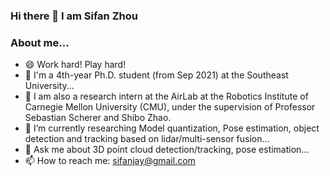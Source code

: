### Hi there 👋 I am Sifan Zhou
### About me...
- 😄 Work hard! Play hard!
- 🔭 I'm a 4th-year Ph.D. student (from Sep 2021) at the Southeast University...
- 👯 I am also a research intern at the AirLab at the Robotics Institute of Carnegie Mellon University (CMU), under the supervision of Professor Sebastian Scherer and Shibo Zhao.
- 🌱 I’m currently researching Model quantization, Pose estimation, object detection and tracking based on lidar/multi-sensor fusion...
- 💬 Ask me about 3D point cloud detection/tracking, pose estimation...
- 📫 How to reach me: sifanjay@gmail.com
<!--
**StiphyJay/StiphyJay** is a ✨ _special_ ✨ repository because its `README.md` (this file) appears on your GitHub profile.

Here are some ideas to get you started:

- 🔭 I’m previously working as a research assistant at Fudan University with Prof. Patrick Yin Chiang.
- 🌱 I’m currently researching  3D object detection and tracking method based on multi-sensor fusion...
- 👯 I’m looking to collaborate on supervised and self-supervised object detection
- 🤔 I’m looking for help with ...
- 💬 Ask me about ...
- 📫 How to reach me: ...
- 😄 Pronouns: ...
- ⚡ Fun fact: ...
- 🔭 I’m currently working as a part-time research assistant at Fudan University...
- 👯 I’m also a remoting research intern in Carnegie Mellon University (CMU) Robotics Institute...
- ⚡ I received the M.S. degree in the Programme of Robot Science and Engineering from Northeastern University, China, in 2021...
